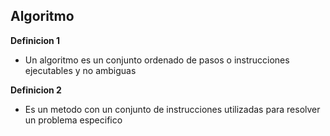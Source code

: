 ## Algoritmo

**Definicion 1**
- Un algoritmo es un conjunto ordenado de pasos o instrucciones ejecutables y no ambiguas

**Definicion 2**
- Es un metodo con un conjunto de instrucciones utilizadas para resolver un problema especifico